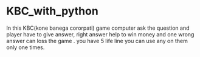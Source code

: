 # KBC_with_python
In this KBC(kone banega cororpati) game computer ask the question and player have to give answer, right answer help to win money and one wrong answer can
loss the game . you have 5 life line you can use any on them only one times.
